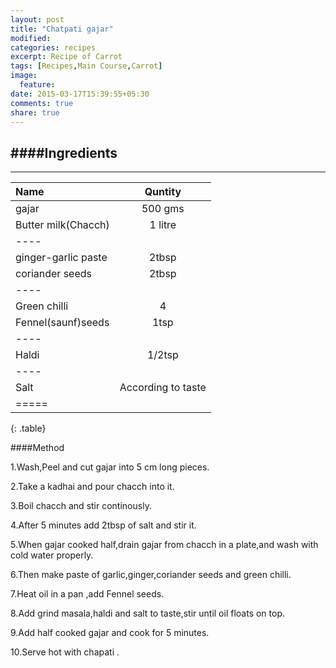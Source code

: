 ```yaml
---
layout: post
title: "Chatpati gajar"
modified:
categories: recipes
excerpt: Recipe of Carrot
tags: [Recipes,Main Course,Carrot]
image:
  feature:
date: 2015-03-17T15:39:55+05:30
comments: true
share: true
---
```


####Ingredients
---------------------------------
---------------------------------

| Name    | Quntity|
|:--------|:-------:|
| gajar | 500 gms   |
| Butter milk(Chacch) | 1 litre   |
|----
|ginger-garlic paste | 2tbsp   |
| coriander seeds | 2tbsp  |
|----
|  Green chilli| 4   |
|Fennel(saunf)seeds|1tsp    |
|----
|Haldi|1/2tsp|
|----
|Salt |According to taste|
|=====
{: .table}


####Method


1.Wash,Peel and cut gajar into  5 cm long pieces.

2.Take a kadhai and pour chacch into it.

3.Boil chacch and stir continously.

4.After 5 minutes add 2tbsp of salt and stir it.

5.When gajar cooked half,drain gajar from chacch in a plate,and wash with cold water properly.

6.Then make paste of garlic,ginger,coriander seeds and green chilli.

7.Heat oil in a pan ,add Fennel seeds.

8.Add grind masala,haldi and salt to taste,stir until oil floats on top.

9.Add half cooked gajar and cook for 5 minutes.

10.Serve hot with chapati .